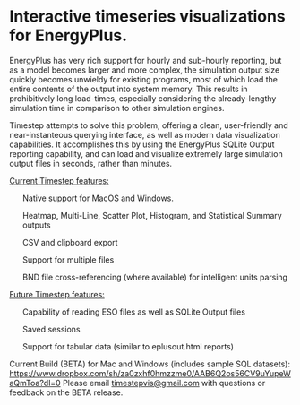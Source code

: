 <h1>Interactive timeseries visualizations for EnergyPlus.</h1>

EnergyPlus has very rich support for hourly and sub-hourly reporting, but as a model becomes larger and more complex, the simulation output size quickly becomes unwieldy for existing programs, most of which load the entire contents of the output into system memory. This results in prohibitively long load-times, especially considering the already-lengthy simulation time in comparison to other simulation engines.

Timestep attempts to solve this problem, offering a clean, user-friendly and near-instanteous querying interface, as well as modern data visualization capabilities. It accomplishes this by using the EnergyPlus SQLite Output reporting capability, and can load and visualize extremely large simulation output files in seconds, rather than minutes.

<u>Current Timestep features:</u>
<ul>Native support for MacOS and Windows.</ul>
<ul>Heatmap, Multi-Line, Scatter Plot, Histogram, and Statistical Summary outputs</ul>
<ul>CSV and clipboard export</ul>
<ul>Support for multiple files</ul>
  <ul>BND file cross-referencing (where available) for intelligent units parsing</ul>

<u>Future Timestep features:</u>
<ul>Capability of reading ESO files as well as SQLite Output files</ul>
<ul>Saved sessions</ul>
<ul>Support for tabular data (similar to eplusout.html reports)</ul>

Current Build (BETA) for Mac and Windows (includes sample SQL datasets): https://www.dropbox.com/sh/za0zxhf0hmzzme0/AAB6Q2os56CV9uYupeWaQmToa?dl=0
Please email timestepvis@gmail.com with questions or feedback on the BETA release.
